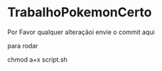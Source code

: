 # TrabalhoPokemonCerto
Por Favor qualquer alteraçãoi envie o commit aqui

para rodar 

chmod a+x script.sh
